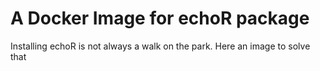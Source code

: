 # A Docker Image for echoR package
Installing echoR is not always a walk on the park. Here an image to solve that
